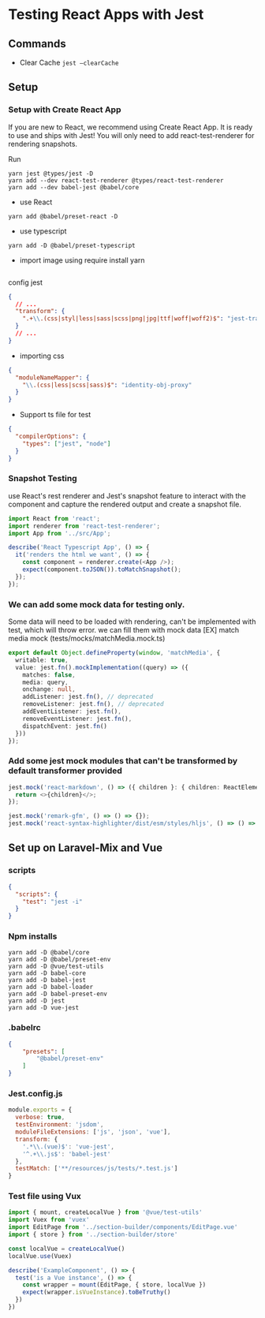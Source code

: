# Testing React Apps with Jest

## Commands

- Clear Cache `jest —clearCache`

## Setup

### Setup with Create React App

If you are new to React, we recommend using Create React App. It is ready to use and ships with Jest! You will only need to add react-test-renderer for rendering snapshots.

Run

```yarn
yarn jest @types/jest -D
yarn add --dev react-test-renderer @types/react-test-renderer
yarn add --dev babel-jest @babel/core
```

- use React

```yarn
yarn add @babel/preset-react -D
```

- use typescript

```yarn
yarn add -D @babel/preset-typescript
```

- import image using require
  install yarn

```yarn

```

config jest

```json lines
{
  // ...
  "transform": {
    ".+\\.(css|styl|less|sass|scss|png|jpg|ttf|woff|woff2)$": "jest-transform-stub"
  }
  // ...
}
```

- importing css

```json lines
{
  "moduleNameMapper": {
    "\\.(css|less|scss|sass)$": "identity-obj-proxy"
  }
}
```

- Support ts file for test

```json
{
  "compilerOptions": {
    "types": ["jest", "node"]
  }
}
```

### Snapshot Testing

use React's rest renderer and Jest's snapshot feature to interact with the component and capture the rendered output and create a snapshot file.

```typescript jsx
import React from 'react';
import renderer from 'react-test-renderer';
import App from '../src/App';

describe('React Typescript App', () => {
  it('renders the html we want', () => {
    const component = renderer.create(<App />);
    expect(component.toJSON()).toMatchSnapshot();
  });
});
```

### We can add some mock data for testing only.

Some data will need to be loaded with rendering, can't be implemented with test, which will throw error. we can fill them with mock data
[EX] match media mock (tests/mocks/matchMedia.mock.ts)

```typescript jsx
export default Object.defineProperty(window, 'matchMedia', {
  writable: true,
  value: jest.fn().mockImplementation((query) => ({
    matches: false,
    media: query,
    onchange: null,
    addListener: jest.fn(), // deprecated
    removeListener: jest.fn(), // deprecated
    addEventListener: jest.fn(),
    removeEventListener: jest.fn(),
    dispatchEvent: jest.fn()
  }))
});
```

### Add some jest mock modules that can't be transformed by default transformer provided

```typescript jsx
jest.mock('react-markdown', () => ({ children }: { children: ReactElement[] }) => {
  return <>{children}</>;
});

jest.mock('remark-gfm', () => () => {});
jest.mock('react-syntax-highlighter/dist/esm/styles/hljs', () => () => {});
```

## Set up on Laravel-Mix and Vue

### scripts
```json
{
  "scripts": {
    "test": "jest -i"
  }
}
```

### Npm installs

```yarn
yarn add -D @babel/core
yarn add -D @babel/preset-env
yarn add -D @vue/test-utils
yarn add -D babel-core
yarn add -D babel-jest
yarn add -D babel-loader
yarn add -D babel-preset-env
yarn add -D jest
yarn add -D vue-jest
```

### .babelrc

```json lines
{
	"presets": [
		"@babel/preset-env"
	]
}
```

### Jest.config.js
```js
module.exports = {
  verbose: true,
  testEnvironment: 'jsdom',
  moduleFileExtensions: ['js', 'json', 'vue'],
  transform: {
    '.*\\.(vue)$': 'vue-jest',
    '^.+\\.js$': 'babel-jest'
  },
  testMatch: ['**/resources/js/tests/*.test.js']
}
```

### Test file using Vux

```js
import { mount, createLocalVue } from '@vue/test-utils'
import Vuex from 'vuex'
import EditPage from '../section-builder/components/EditPage.vue'
import { store } from '../section-builder/store'

const localVue = createLocalVue()
localVue.use(Vuex)

describe('ExampleComponent', () => {
  test('is a Vue instance', () => {
    const wrapper = mount(EditPage, { store, localVue })
    expect(wrapper.isVueInstance).toBeTruthy()
  })
})
```